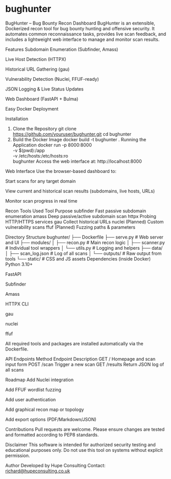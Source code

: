# bughunter
BugHunter – Bug Bounty Recon Dashboard
BugHunter is an extensible, Dockerized recon tool for bug bounty hunting and offensive security. It automates common reconnaissance tasks, provides live scan feedback, and includes a lightweight web interface to manage and monitor scan results.

Features
Subdomain Enumeration (Subfinder, Amass)

Live Host Detection (HTTPX)

Historical URL Gathering (gau)

Vulnerability Detection (Nuclei, FFUF-ready)

JSON Logging & Live Status Updates

Web Dashboard (FastAPI + Bulma)

Easy Docker Deployment

Installation
1. Clone the Repository
git clone https://github.com/youruser/bughunter.git
cd bughunter
2. Build the Docker Image
docker build -t bughunter .
Running the Application
docker run -p 8000:8000 \
  -v $(pwd):/app \
  -v /etc/hosts:/etc/hosts:ro \
  bughunter
Access the web interface at:
http://localhost:8000

Web Interface
Use the browser-based dashboard to:

Start scans for any target domain

View current and historical scan results (subdomains, live hosts, URLs)

Monitor scan progress in real time

Recon Tools Used
Tool	Purpose
subfinder	Fast passive subdomain enumeration
amass	Deep passive/active subdomain scan
httpx	Probing HTTP/HTTPS services
gau	Collect historical URLs
nuclei	(Planned) Custom vulnerability scans
ffuf	(Planned) Fuzzing paths & parameters

Directory Structure
bughunter/
├── Dockerfile
├── serve.py                  # Web server and UI
├── modules/
│   ├── recon.py              # Main recon logic
│   ├── scanner.py            # Individual tool wrappers
│   └── utils.py              # Logging and helpers
├── data/
│   ├── scan_log.json         # Log of all scans
│   └── outputs/              # Raw output from tools
└── static/                   # CSS and JS assets
Dependencies (inside Docker)
Python 3.10+

FastAPI

Subfinder

Amass

HTTPX CLI

gau

nuclei

ffuf

All required tools and packages are installed automatically via the Dockerfile.

API Endpoints
Method	Endpoint	Description
GET	/	Homepage and scan input form
POST	/scan	Trigger a new scan
GET	/results	Return JSON log of all scans

Roadmap
Add Nuclei integration

Add FFUF wordlist fuzzing

Add user authentication

Add graphical recon map or topology

Add export options (PDF/Markdown/JSON)

Contributions
Pull requests are welcome. Please ensure changes are tested and formatted according to PEP8 standards.

Disclaimer
This software is intended for authorized security testing and educational purposes only. Do not use this tool on systems without explicit permission.

Author
Developed by Hupe Consulting
Contact: richard@hupeconsulting.co.uk


